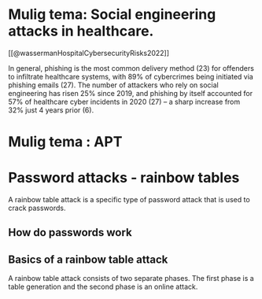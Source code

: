 

# Mulig tema: Social engineering attacks in healthcare.


[[@wassermanHospitalCybersecurityRisks2022]]




In general, phishing is the most common delivery method (23) for offenders to infiltrate healthcare systems, with 89% of cybercrimes being initiated via phishing emails (27). The number of attackers who rely on social engineering has risen 25% since 2019, and phishing by itself accounted for 57% of healthcare cyber incidents in 2020 (27) – a sharp increase from 32% just 4 years prior (6).





# Mulig tema : APT 



# Password attacks - rainbow tables

A rainbow table attack is a specific type of password attack that is used to crack passwords. 

## How do passwords work


## Basics of a rainbow table attack
A rainbow table attack consists of two separate phases. The first phase is a table generation and the second phase is an online attack. 